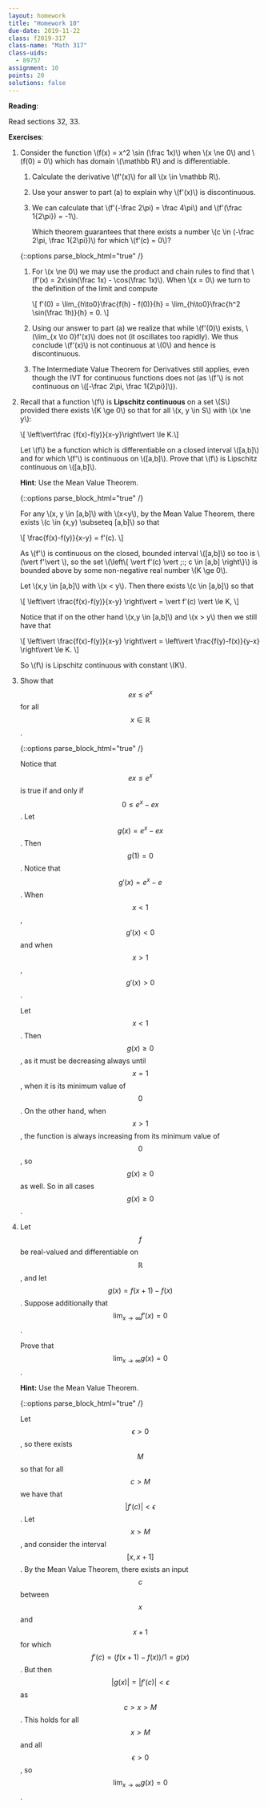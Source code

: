 ```yaml
---
layout: homework
title: "Homework 10"
due-date: 2019-11-22
class: f2019-317
class-name: "Math 317"
class-uids: 
  - 89757
assignment: 10
points: 20
solutions: false
---
```


**Reading**: 

Read sections 32, 33.

**Exercises**:

1.  Consider the function \\(f(x) = x^2 \sin (\frac 1x)\\) when \\(x \ne 0\\)
    and \\(f(0) = 0\\) which has domain \\(\mathbb R\\) and is differentiable.

    1.  Calculate the derivative \\(f'(x)\\) for all \\(x \in \mathbb R\\).
    
    2.  Use your answer to part (a) to explain why \\(f'(x)\\) is discontinuous.
    
    3.  We can calculate that \\(f'(-\frac 2\pi) = \frac 4\pi\\) and \\(f'(\frac
        1{2\pi}) = -1\\).
        
        Which theorem guarantees that there exists a number \\(c \in
        (-\frac 2\pi, \frac 1{2\pi})\\) for which \\(f'(c) = 0\\)?
        
    {::options parse_block_html="true" /}
    
    <div class="d-none">
    
    1.  For \\(x \ne 0\\) we may use the product and chain rules to find that
        \\(f'(x) = 2x\sin(\frac 1x) - \cos(\frac 1x)\\). When \\(x = 0\\) we
        turn to the definition of the limit and compute
        
        \\[ f'(0) = \lim_{h\to0}\frac{f(h) - f(0)}{h} = \lim_{h\to0}\frac{h^2
        \sin(\frac 1h)}{h} = 0. \\]
        
    2.  Using our answer to part (a) we realize that while \\(f'(0)\\) exists,
        \\(\lim_{x \to 0}f'(x)\\) does not (it oscillates too rapidly). We thus
        conclude \\(f'(x)\\) is not continuous at \\(0\\) and hence is
        discontinuous.
        
    3.  The Intermediate Value Theorem for Derivatives still applies, even
        though the IVT for continuous functions does not (as \\(f'\\) is not
        continuous on \\([-\frac 2\pi, \frac 1{2\pi}]\\)).
    
    </div>
    
2.  Recall that a function \\(f\\) is **Lipschitz continuous** on a set \\(S\\)
    provided there exists \\(K \ge 0\\) so that for all \\(x, y \in S\\) with
    \\(x \ne y\\):
    
    \\[ \left\vert\frac {f(x)-f(y)}{x-y}\right\vert \le K.\\]
    
    Let \\(f\\) be a function which is differentiable on a closed interval
    \\([a,b]\\) and for which \\(f'\\) is continuous on \\([a,b]\\). Prove that
    \\(f\\) is Lipschitz continuous on \\([a,b]\\). 
    
    **Hint**: Use the Mean Value
    Theorem.
    
    {::options parse_block_html="true" /}
    
    <div class="d-none">
    
    For any \\(x, y \in [a,b]\\) with \\(x<y\\), by the Mean Value Theorem, there exists \\(c
    \in (x,y) \subseteq [a,b]\\) so that
    
    \\[ \frac{f(x)-f(y)}{x-y} = f'(c). \\]
    
    As \\(f'\\) is continuous on the closed, bounded interval \\([a,b]\\) so too
    is \\(\vert f'\vert \\), so the set \\(\left\\{ \vert f'(c) \vert \;:\; c
    \in [a,b] \right\\}\\) is bounded above by some non-negative real number
    \\(K \ge 0\\).
    
    Let \\(x,y \in [a,b]\\) with \\(x < y\\). Then there exists \\(c \in [a,b]\\) so that
    
    \\[ \left\vert \frac{f(x)-f(y)}{x-y} \right\vert = \vert f'(c) \vert \le K, \\]
    
    Notice that if on the other hand \\(x,y \in [a,b]\\) and \\(x > y\\) then we still have that
    
    \\[ \left\vert \frac{f(x)-f(y)}{x-y} \right\vert = \left\vert \frac{f(y)-f(x)}{y-x} \right\vert \le K. \\]
    
    So \\(f\\) is Lipschitz continuous with constant \\(K\\).
    
    </div>
    
3.  Show that $$ex \le e^x$$ for all $$x \in \mathbb R$$.

    {::options parse_block_html="true" /}
    
    <div class="d-none">
    
    Notice that $$e x \le e^x$$ is true if and only if $$0 \le e^x -
    ex$$. Let $$g(x) = e^x - ex$$. Then $$g(1) = 0$$. Notice that $$g'(x) =
    e^x - e$$. When $$x < 1$$, $$g'(x) < 0$$ and when $$x > 1$$, $$g'(x) > 0$$.
    
    Let $$x < 1$$. Then $$g(x) \ge 0$$, as it must be decreasing always until
    $$x = 1$$, when it is its minimum value of $$0$$. On the other hand, when
    $$x > 1$$, the function is always increasing from its minimum value of
    $$0$$, so $$g(x) \ge 0$$ as well. So in all cases $$g(x) \ge 0$$.
    
    </div>

4.  Let $$f$$ be real-valued and differentiable on $$\mathbb R$$, and let $$g(x)
    = f(x+1) - f(x)$$. Suppose additionally that $$\lim_{x\to \infty} f'(x) = 0$$.
   
    Prove that $$\lim_{x\to\infty} g(x) = 0$$. 
    
    **Hint:** Use the Mean Value Theorem.
    
    {::options parse_block_html="true" /}
    
    <div class="d-none">
    
    Let $$\epsilon > 0$$, so there exists $$M$$ so that for all $$c >
    M$$ we have that $$|f'(c)| < \epsilon$$. Let $$x > M$$, and consider the
    interval $$[x, x+1]$$. By the Mean Value Theorem, there exists an input
    $$c$$ between $$x$$ and $$x+1$$ for which $$f'(c) = (f(x+1) - f(x))/1 =
    g(x)$$. But then $$|g(x)| = |f'(c)| < \epsilon$$ as $$c > x > M$$. This
    holds for all $$x > M$$ and all $$\epsilon > 0$$, so $$\lim_{x \to \infty} g(x) = 0$$.

    </div>

